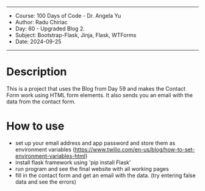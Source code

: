 
************************************************************
*    Course: 100 Days of Code - Dr. Angela Yu              
*    Author: Radu Chiriac                                  
*    Day: 60 - Upgraded Blog 2.                            
*    Subject: Bootstrap-Flask, Jinja, Flask, WTForms       
*    Date: 2024-09-25                                      
************************************************************


# Description
This is a project that uses the Blog from Day 59 and makes  the Contact Form work using HTML form elements.
It also sends you an email with the data from the contact form.

# How to use
- set up your email address and app password and store them as environment variables (https://www.twilio.com/en-us/blog/how-to-set-environment-variables-html)
- install flask framework using 'pip install Flask'
- run program and see the final website with all working pages
- fill in the contact form and get an email with the data. (try entering false data and see the errors)
